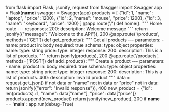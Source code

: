 from flask import Flask, jsonify, request
from flasgger import Swagger
app = Flask(__name__)
swagger = Swagger(app)
products = [
    {"id": 1, "name": "laptop", "price": 1200},
    {"id": 2, "name": "mouse", "price": 1200},
    {"id": 3, "name": "keyboard", "price": 1200}
]
@app.route('/')
def home():
    """
    Home route
    ---
    responses:
        200:
            description: Welcome message
    """
    return jsonify({"message": "Welcome to the API"}), 200
@app.route('/products', methods=['GET'])
def get_products():
    """
    Get all products
    ---
    parameters:
      - name: product
        in: body
        required: true
        schema:
          type: object
          properties:
            name:
              type: string
            price:
              type: integer
    response:
      200:
        description: This is a list of products.
    """
    return jsonify(products), 200
@app.route('/products', methods=['POST'])
def add_product():
    """
    Create a product
    ---
    parameters:
      - name: product
        in: body
        required: true
        schema:
          type: object
          properties:
            name:
              type: string
            price:
              type: integer
    response:
      200:
        description: This is a list of products.
      400:
        description: Invalid product
    """
    data = request.get_json()
    if not data or "name" not in data or "price" not in data:
        return jsonify({"error": "Invalid response"}), 400
    new_product = {"id": len(products)+1, "name": data["name"], "price": data["price"]}
    products.append(new_product)
    return jsonify(new_product), 200
if __name__ == '__main__':
    app.run(debug=True)
